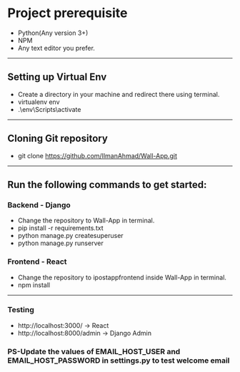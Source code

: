 # Project prerequisite
- Python(Any version 3+)
- NPM
- Any text editor you prefer.
---
## Setting up Virtual Env 
- Create a directory in your machine and redirect there using terminal.
- virtualenv env
- .\env\Scripts\activate
---
## Cloning Git repository
- git clone https://github.com/IlmanAhmad/Wall-App.git
---
## Run the following commands to get started:
### Backend - Django
- Change the repository to Wall-App in terminal.
- pip install -r requirements.txt
- python manage.py createsuperuser
- python manage.py runserver

### Frontend - React
- Change the repository to ipostappfrontend inside Wall-App in terminal.
- npm install
---
### Testing
- http://localhost:3000/ -> React
- http://localhost:8000/admin -> Django Admin

### PS-Update the values of EMAIL_HOST_USER and EMAIL_HOST_PASSWORD in settings.py to test welcome email 